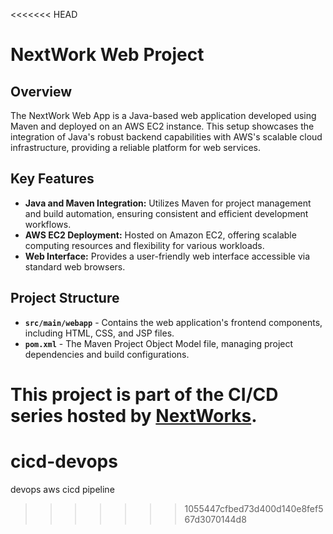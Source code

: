<<<<<<< HEAD
# NextWork Web Project

## Overview
The NextWork Web App is a Java-based web application developed using Maven and deployed on an AWS EC2 instance. This setup showcases the integration of Java's robust backend capabilities with AWS's scalable cloud infrastructure, providing a reliable platform for web services.

## Key Features
- **Java and Maven Integration:** Utilizes Maven for project management and build automation, ensuring consistent and efficient development workflows.
- **AWS EC2 Deployment:** Hosted on Amazon EC2, offering scalable computing resources and flexibility for various workloads.
- **Web Interface:** Provides a user-friendly web interface accessible via standard web browsers.

## Project Structure
- **`src/main/webapp`** - Contains the web application's frontend components, including HTML, CSS, and JSP files.
- **`pom.xml`** - The Maven Project Object Model file, managing project dependencies and build configurations.

This project is part of the CI/CD series hosted by  [NextWorks](https://www.nextwork.org).
=======
# cicd-devops
devops aws cicd pipeline
>>>>>>> 1055447cfbed73d400d140e8fef567d3070144d8
